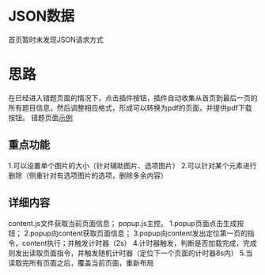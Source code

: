 # JSON数据
首页暂时未发现JSON请求方式

# 思路
在已经进入错题页面的情况下，点击插件按钮，插件自动收集从首页到最后一页的所有题目信息，然后调整相应格式，形成可以转换为pdf的页面，并提供pdf下载按钮。
错题页面[示例](https://www.fenbi.com/spa/tiku/exam/error/practice/xingce/xingce/20995/2?total=74&order=desc&timeRange=0)

## 重点功能
1.可以设置单个图片的大小（针对辅助图片、选项图片）
2.可以针对某个元素进行删除（侧重针对有选项图片的选项，删除多余内容）

## 详细内容
content.js文件获取当前页面信息；
popup.js主控。
1.popup页面点击生成按钮；
2.popup向content获取页面信息；
3.popup向content发出定位第一页的指令，content执行；并触发计时器（2s）
4.计时器触发，判断是否加载完成，完成则发出读取页面指令，并触发随机计时器（定位下一个页面的计时器8s内）
5.当读取完所有页面之后，覆盖当前页面，重新布局
